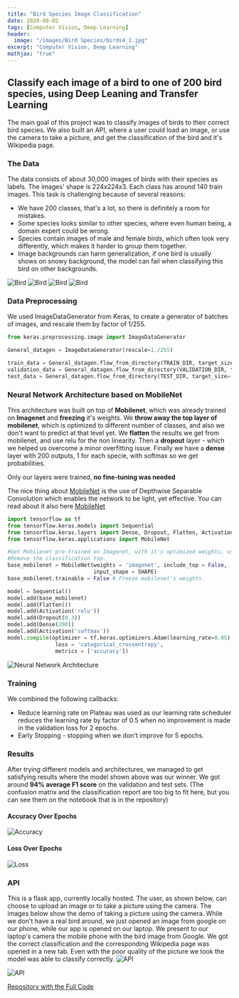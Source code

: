 ```yaml
---
title: "Bird Species Image Classification"
date: 2020-08-02
tags: [Computer Vision, Deep Learning]
header:
  image: "/images/Bird Species/birds4_1.jpg"
excerpt: "Computer Vision, Deep Learning"
mathjax: "true"
---
```



## Classify each image of a bird to one of 200 bird species, using Deep Leaning and Transfer Learning

The main goal of this project was to classify images of birds to their correct bird species.
We also built an API, where a user could load an image, or use the camera to take a picture, and get the classification of the bird and it's Wikipedia page.

### The Data
The data consists of about 30,000 images of birds with their species as labels.
The images' shape is 224x224x3.
Each class has around 140 train images.
This task is challenging because of several reasons:
- We have 200 classes, that's a lot, so there is definitely a room for mistakes.
- Some species looks similar to other species, where even human being, a domain expert could be wrong.
- Species contain images of male and female birds, which often look very differently, which makes it harder to group them together.
- Image backgrounds can harm generalization, if one bird is usually shows on snowy background, the model can fail when classifying this bird on other backgrounds.


<img src="{{ site.url }}{{ site.baseurl }}/images/Bird Species/029.jpg" alt="Bird"> <img src="{{ site.url }}{{ site.baseurl }}/images/Bird Species/108.jpg" alt="Bird">
<img src="{{ site.url }}{{ site.baseurl }}/images/Bird Species/111.jpg" alt="Bird"> <img src="{{ site.url }}{{ site.baseurl }}/images/Bird Species/018.jpg" alt="Bird">
### Data Preprocessing
We used ImageDataGenerator from Keras, to create a generator of batches of images, and rescale them by factor of 1/255.
```python
from keras.preprocessing.image import ImageDataGenerator

General_datagen = ImageDataGenerator(rescale=1./255)

train_data = General_datagen.flow_from_directory(TRAIN_DIR, target_size=(224,224))
validation_data = General_datagen.flow_from_directory(VALIDATION_DIR, target_size=(224,224))
test_data = General_datagen.flow_from_directory(TEST_DIR, target_size=(224,224))
```

### Neural Network Architecture based on MobileNet

This architecture was built on top of **Mobilenet**, which was already trained on **Imagenet** and **freezing** it's weights.
We **throw away the top layer of mobilenet**, which is optimized to different number of classes, and also we don't want to predict at that level yet.
We **flatten** the results we get from mobilenet, and use relu for the non linearity.
Then a **dropout** layer - which we helped us overcome a minor overfitting issue.
Finally we have a **dense** layer with 200 outputs, 1 for each specie, with softmax so we get probabilities.

Only our layers were trained, **no fine-tuning was needed**

The nice thing about [MobileNet](https://arxiv.org/abs/1704.04861) is the use of Depthwise Separable Convolution which enables the network to be light, yet effective. You can read about it also here [MobileNet](https://towardsdatascience.com/review-mobilenetv1-depthwise-separable-convolution-light-weight-model-a382df364b69)
```python
import tensorflow as tf
from tensorflow.keras.models import Sequential
from tensorflow.keras.layers import Dense, Dropout, Flatten, Activation
from tensorflow.keras.applications import MobileNet

#Get Mobilenet pre-trained on Imagenet, with it's optimized weights, use it as a base for our model.
#Remove the classification top.
base_mobilenet = MobileNet(weights = 'imagenet', include_top = False,
                           input_shape = SHAPE)
base_mobilenet.trainable = False # Freeze mobilenet's weights.

model = Sequential()
model.add(base_mobilenet)
model.add(Flatten())
model.add(Activation('relu'))
model.add(Dropout(0.3))
model.add(Dense(200))
model.add(Activation('softmax'))
model.compile(optimizer = tf.keras.optimizers.Adam(learning_rate=0.05),
               loss = 'categorical_crossentropy',
               metrics = ['accuracy'])
```

<img src="{{ site.url }}{{ site.baseurl }}/images/Bird Species/nn.png" alt="Neural Network Architecture">

### Training
We combined the following callbacks:
* Reduce learning rate on Plateau was used as our learning rate scheduler reduces the learning rate by factor of 0.5 when no improvement is made in the validation loss for 2 epochs.
* Early Stopping - stopping when we don't improve for 5 epochs.

### Results
After trying different models and architectures, we managed to get satisfying results where the model shown above was our winner.
We got around **94% average F1 score** on the validation and test sets.
(The confusion matrix and the classification report are too big to fit here, but you can see them on the notebook that is in the repository)

#### Accuracy Over Epochs

<img src="{{ site.url }}{{ site.baseurl }}/images/Bird Species/acc.png" alt="Accuracy">

#### Loss Over Epochs
<img src="{{ site.url }}{{ site.baseurl }}/images/Bird Species/loss.png" alt="Loss">

### API
This is a flask app, currently locally hosted.
The user, as shown below, can choose to upload an image or to take a picture using the camera.
The images below show the demo of taking a picture using the camera.
While we don't have a real bird around, we just opened an image from google on our phone, while our app is opened on our laptop.
We present to our laptop's camera the mobile phone with the bird image from Google.
We got the correct classification and the corresponding Wikipedia page was opened in a new tab.
Even with the poor quality of the picture we took the model was able to classify correctly.
<img src="{{ site.url }}{{ site.baseurl }}/images/Bird Species/API22.png" alt="API">

<img src="{{ site.url }}{{ site.baseurl }}/images/Bird Species/API2.png" alt="API">

[Repository with the Full Code](https://github.com/amitf1/Birds_Classifier)
